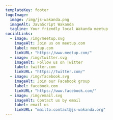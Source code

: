 ```yaml
---
templateKey: footer
logoImage:
  image: /img/js-wakanda.png
  imageAlt: JavaScript Wakanda
  tagline: Your friendly local Wakanda meetup
socialLinks:
  - image: /img/meetup.svg
    imageAlt: Join us on meetup.com
    label: meetup.com
    linkURL: "https://www.meetup.com/"
  - image: /img/twitter.svg
    imageAlt: Follow us on Twitter
    label: twitter.com
    linkURL: "https://twitter.com/"
  - image: /img/facebook.svg
    imageAlt: Join our Facebook group
    label: facebook.com
    linkURL: "https://www.facebook.com/"
  - image: /img/email.svg
    imageAlt: Contact us by email
    label: email us
    linkURL: "mailto:contact@js-wakanda.org"
---
```

